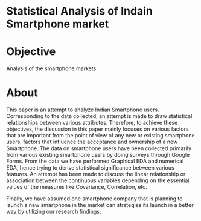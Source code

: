# Statistical Analysis of Indain Smartphone market
# Objective 
Analysis of the smartphone markets
# About 
This paper is an attempt to analyze Indian Smartphone users. Corresponding to the data collected, an attempt is made to draw statistical relationships between various attributes. Therefore, to achieve these objectives, the discussion in this paper mainly focuses on various factors that are important from the point of view of any new or existing smartphone users, factors that influence the acceptance and ownership of a new Smartphone.
The data on smartphone users have been collected primarily from various existing smartphone users by doing surveys through Google Forms.
From the data we have performed Graphical EDA and numerical EDA, hence trying to derive statistical significance between various features.
An attempt has been made to discuss the linear relationship or association between the continuous variables depending on the essential values of the measures like Covariance, Correlation, etc.

Finally, we have assumed one smartphone company that is planning to launch a new smartphone in the market can strategies its launch in a better way by utilizing our research findings.


